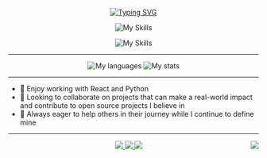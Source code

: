 <div align="center">

  [![Typing SVG](https://readme-typing-svg.herokuapp.com?font=Fira+Code&weight=500&size=30&duration=3000&pause=100&center=true&vCenter=true&repeat=false&random=false&width=684&height=91&lines=%F0%9F%92%AA+What+up!;My+name+is+Jacob;Check+out+the+cool+stuff+I've+built)](https://git.io/typing-svg)
  
  
  ![My Skills](https://skillicons.dev/icons?i=js,react,ts,next,vite,tailwind,bootstrap) 
  
  ![My Skills](https://skillicons.dev/icons?i=python,postgres,sqlite,flask,nodejs,mongodb)
  
  ---  
  ![My languages](https://github-readme-stats.vercel.app/api/top-langs/?username=jacastanon01&theme=transparent&exclude_repo=MoRent,Jobit&layout=donut&hide_border=true)
  ![My stats](https://github-readme-stats.vercel.app/api?username=jacastanon01&count_private=true&show_icons=true&theme=transparent&rank_icon=github&hide_border=true)

</div>

---
- 🌱 Enjoy working with React and Python
- 👯 Looking to collaborate on projects that can make a real-world impact and contribute to open source projects I believe in
- 🤔 Always eager to help others in their journey while I continue to define mine
---

<img style="display:hidden" align="right" src="https://visitor-badge.laobi.icu/badge?page_id=jacastanon01.jacastanon01" />

<div align="center"> 
  <a href="mailto:jacastanon01@gmail.com">
    <img src="https://img.shields.io/badge/Gmail-333333?style=for-the-badge&logo=gmail&logoColor=red" />
  </a>
  <a href="https://www.linkedin.com/in/jacob-castanon-b76490168/" target="_blank">
    <img src="https://img.shields.io/badge/LinkedIn-0077B5?style=for-the-badge&logo=linkedin&logoColor=white" target="_blank" />
  </a>
  <a href="https://jacastanon.vercel.app" target="_blank">
     <img src="https://img.shields.io/badge/Portfolio-5d53ea?style=for-the-badge&logo=todoist&logoColor=white" target="_blank" /> 
  </a>
</div>




